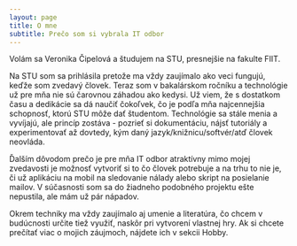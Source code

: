 ```yaml
---
layout: page
title: O mne
subtitle: Prečo som si vybrala IT odbor
---
```


Volám sa Veronika Čipelová a študujem na STU, presnejšie na fakulte FIIT.

Na STU som sa prihlásila pretože ma vždy zaujímalo ako veci fungujú, keďže som zvedavý človek. Teraz som v bakalárskom ročníku a technológie už pre mňa nie sú čarovnou záhadou ako kedysi. Už viem, že s dostatkom času a dedikácie sa dá naučiť čokoľvek, čo je podľa mňa najcennejšia schopnosť, ktorú STU môže dať študentom. Technológie sa stále menia a vyvíjajú, ale princíp zostáva - pozrieť si dokumentáciu, nájsť tutoriály a experimentovať až dovtedy, kým daný jazyk/knižnicu/softvér/atď človek neovláda.

Ďalším dôvodom prečo je pre mňa IT odbor atraktívny mimo mojej zvedavosti je možnosť vytvoriť si to čo človek potrebuje a na trhu to nie je, či už aplikáciu na mobil na sledovanie nálady alebo skript na posielanie mailov. V súčasnosti som sa do žiadneho podobného projektu ešte nepustila, ale mám už pár nápadov.

Okrem techniky ma vždy zaujímalo aj umenie a literatúra, čo chcem v budúcnosti určite tiež využiť, naskôr pri vytvorení vlastnej hry. Ak si chcete prečítať viac o mojich záujmoch, nájdete ich v sekcii Hobby.
